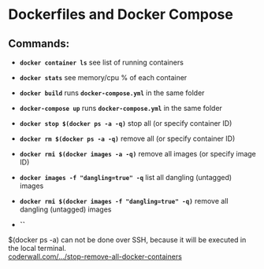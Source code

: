 <script>window.scrollTo(0,document.body.scrollHeight);</script>  
  
# Dockerfiles and Docker Compose  
  
## Commands:  
  
* **`docker container ls`** see list of running containers  
* **`docker stats`** see memory/cpu % of each container  
  
* **`docker build`** runs **`docker-compose.yml`** in the same folder  
* **`docker-compose up`** runs **`docker-compose.yml`** in the same folder  
  
* **`docker stop $(docker ps -a -q)`** stop all (or specify container ID)  
* **`docker rm $(docker ps -a -q)`** remove all (or specify container ID)  
  
* **`docker rmi $(docker images -a -q)`** remove all images (or specify image ID)  
* **`docker images -f "dangling=true" -q`** list all dangling (untagged) images  
* **`docker rmi $(docker images -f "dangling=true" -q)`** remove all dangling (untagged) images  
  
* **``**  
  
$(docker ps -a) can not be done over SSH, because it will be executed in the local terminal.  
[coderwall.com/.../stop-remove-all-docker-containers](https://coderwall.com/p/ewk0mq/stop-remove-all-docker-containers)  
  
